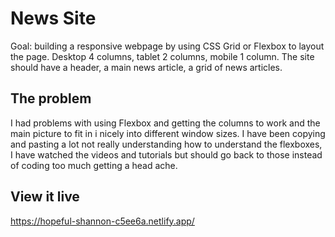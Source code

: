 # News Site
Goal: building a responsive webpage by using CSS Grid or Flexbox to layout the page.
Desktop 4 columns, tablet 2 columns, mobile 1 column.
The site should have a header, a main news article, a grid of news articles.

## The problem

I had problems with using Flexbox and getting the columns to work and the main picture to fit in i nicely into different window sizes. I have been copying and pasting a lot not really understanding how to understand the flexboxes, I have watched the videos and tutorials but should go back to those instead of coding too much getting a head ache.

## View it live
https://hopeful-shannon-c5ee6a.netlify.app/

